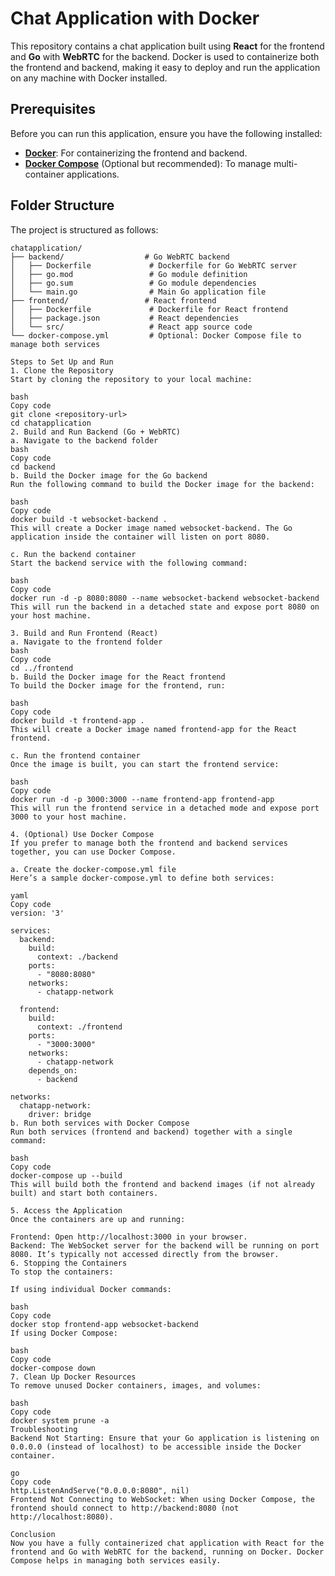 # Chat Application with Docker

This repository contains a chat application built using **React** for the frontend and **Go** with **WebRTC** for the backend. Docker is used to containerize both the frontend and backend, making it easy to deploy and run the application on any machine with Docker installed.

## Prerequisites

Before you can run this application, ensure you have the following installed:

- **[Docker](https://docs.docker.com/get-docker/)**: For containerizing the frontend and backend.
- **[Docker Compose](https://docs.docker.com/compose/install/)** (Optional but recommended): To manage multi-container applications.

## Folder Structure

The project is structured as follows:

```plaintext
chatapplication/
├── backend/                  # Go WebRTC backend
│   ├── Dockerfile             # Dockerfile for Go WebRTC server
│   ├── go.mod                 # Go module definition
│   ├── go.sum                 # Go module dependencies
│   └── main.go                # Main Go application file
├── frontend/                 # React frontend
│   ├── Dockerfile             # Dockerfile for React frontend
│   ├── package.json           # React dependencies
│   └── src/                   # React app source code
└── docker-compose.yml         # Optional: Docker Compose file to manage both services

Steps to Set Up and Run
1. Clone the Repository
Start by cloning the repository to your local machine:

bash
Copy code
git clone <repository-url>
cd chatapplication
2. Build and Run Backend (Go + WebRTC)
a. Navigate to the backend folder
bash
Copy code
cd backend
b. Build the Docker image for the Go backend
Run the following command to build the Docker image for the backend:

bash
Copy code
docker build -t websocket-backend .
This will create a Docker image named websocket-backend. The Go application inside the container will listen on port 8080.

c. Run the backend container
Start the backend service with the following command:

bash
Copy code
docker run -d -p 8080:8080 --name websocket-backend websocket-backend
This will run the backend in a detached state and expose port 8080 on your host machine.

3. Build and Run Frontend (React)
a. Navigate to the frontend folder
bash
Copy code
cd ../frontend
b. Build the Docker image for the React frontend
To build the Docker image for the frontend, run:

bash
Copy code
docker build -t frontend-app .
This will create a Docker image named frontend-app for the React frontend.

c. Run the frontend container
Once the image is built, you can start the frontend service:

bash
Copy code
docker run -d -p 3000:3000 --name frontend-app frontend-app
This will run the frontend service in a detached mode and expose port 3000 to your host machine.

4. (Optional) Use Docker Compose
If you prefer to manage both the frontend and backend services together, you can use Docker Compose.

a. Create the docker-compose.yml file
Here’s a sample docker-compose.yml to define both services:

yaml
Copy code
version: '3'

services:
  backend:
    build:
      context: ./backend
    ports:
      - "8080:8080"
    networks:
      - chatapp-network

  frontend:
    build:
      context: ./frontend
    ports:
      - "3000:3000"
    networks:
      - chatapp-network
    depends_on:
      - backend

networks:
  chatapp-network:
    driver: bridge
b. Run both services with Docker Compose
Run both services (frontend and backend) together with a single command:

bash
Copy code
docker-compose up --build
This will build both the frontend and backend images (if not already built) and start both containers.

5. Access the Application
Once the containers are up and running:

Frontend: Open http://localhost:3000 in your browser.
Backend: The WebSocket server for the backend will be running on port 8080. It’s typically not accessed directly from the browser.
6. Stopping the Containers
To stop the containers:

If using individual Docker commands:

bash
Copy code
docker stop frontend-app websocket-backend
If using Docker Compose:

bash
Copy code
docker-compose down
7. Clean Up Docker Resources
To remove unused Docker containers, images, and volumes:

bash
Copy code
docker system prune -a
Troubleshooting
Backend Not Starting: Ensure that your Go application is listening on 0.0.0.0 (instead of localhost) to be accessible inside the Docker container.

go
Copy code
http.ListenAndServe("0.0.0.0:8080", nil)
Frontend Not Connecting to WebSocket: When using Docker Compose, the frontend should connect to http://backend:8080 (not http://localhost:8080).

Conclusion
Now you have a fully containerized chat application with React for the frontend and Go with WebRTC for the backend, running on Docker. Docker Compose helps in managing both services easily.

